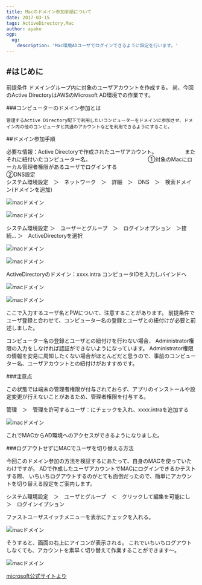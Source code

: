 ```yaml
---
title: Macのドメイン参加手順について
date: 2017-03-15
tags: ActiveDirectory,Mac
author: ayako
ogp:
  og:
    description: 'Mac環境ADユーザでログインできるように設定を行います。'
---
```


#はじめに
---
前提条件
ドメイングループ内に対象のユーザアカウントを作成する。
尚、今回のActive DirectoryはAWSのMicrosoft AD環境での作業です。


###コンピューターのドメイン参加とは

```
管理するActive Directory配下で利用したいコンピューターをドメインに参加させ、ドメイン内の他のコンピュータと共通のアカウントなどを利用できるようにすること。
```

##ドメイン参加手順

必要な情報：Active Directoryで作成されたユーザアカウント。
　　　　　またそれに紐付いたコンピューター名。
　　　　　
　　　　　
①対象のMacにローカル管理者権限があるユーザでログインする			
②DNS設定			
システム環境設定　＞　ネットワーク　＞　詳細　＞　DNS　＞　検索ドメイン(ドメインを追加)			

![macドメイン](./2017/0315_macAD/macAD_01.png)

![macドメイン](./2017/0315_macAD/macAD_02.png)



システム環境設定 ＞　ユーザーとグループ　＞　ログインオプション　＞接続...  ＞　ActiveDirectoryを選択

![macドメイン](./2017/0315_macAD/macAD_03.png)

![macドメイン](./2017/0315_macAD/macAD_04.png)

ActiveDirectoryのドメイン：xxxx.intra
コンピュータIDを入力しバインドへ

![macドメイン](./2017/0315_macAD/macAD_05.png)

![macドメイン](./2017/0315_macAD/macAD_06.png)

ここで入力するユーザ名とPWについて、注意することがあります。
前提条件でユーザ登録と合わせて、コンピューター名の登録とユーザとの紐付けが必要と前述しました。

コンピューター名の登録とユーザとの紐付けを行わない場合、
Administrator権限の入力をしなければ認証ができないようになっています。
Administrator権限の情報を安易に周知したくない場合がほとんどだと思うので、事前のコンピューター名、ユーザアカウントとの紐付けがおすすめです。


###注意点

この状態では端末の管理者権限が付与されておらず、アプリのインストールや設定変更が行えないことがあるため、管理者権限を付与する。

管理　＞　管理を許可するユーザ：にチェックを入れ、xxxx.intraを追加する

![macドメイン](./2017/0315_macAD/macAD_07.png)

これでMACからAD環境へのアクセスができるようになりました。

###ログアウトせずにMACでユーザを切り替える方法

今回このドメイン参加の方法を検証するにあたって、自身のMACを使っていたわけですが。
ADで作成したユーザアカウントでMACにログインできるかテストする際、
いちいちログアウトするのがとても面倒だったので、簡単にアカウントを切り替える設定をご案内します。

システム環境設定　＞　ユーザとグループ　＜　クリックして編集を可能にし　＞　ログインイプション

ファストユーザスイッチメニューを表示にチェックを入れる。

![macドメイン](./2017/0315_macAD/macAD_08.png)

そうすると、画面の右上にアイコンが表示される。
これでいちいちログアウトしなくても、アカウントを素早く切り替えて作業することができます〜。

![macドメイン](./2017/0315_macAD/macAD_09.png)

[microsoft公式サイトより](https://www.microsoft.com/japan/msbc/Express/sbc/activedirectory/default.aspx)




